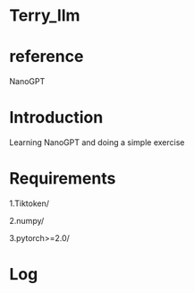 # Terry_llm
# reference
NanoGPT
# Introduction
Learning NanoGPT and doing a simple exercise
# Requirements
1.Tiktoken/

2.numpy/

3.pytorch>=2.0/
# Log
